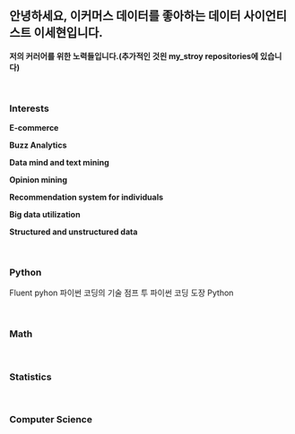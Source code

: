 ## 안녕하세요, 이커머스 데이터를 좋아하는 데이터 사이언티스트 이세현입니다.

**저의 커러어를 위한 노력들입니다.(추가적인 것읜 my_stroy repositories에 있습니다)**

<br>

### Interests

**E-commerce**

**Buzz Analytics**

**Data mind and text mining**

**Opinion mining**

**Recommendation system for individuals**

**Big data utilization**

**Structured and unstructured data**




<br>

### Python

Fluent pyhon
파이썬 코딩의 기술
점프 투 파이썬 
코딩 도장 Python

<br>

### Math 

<br>

### Statistics

<br>

### Computer Science

